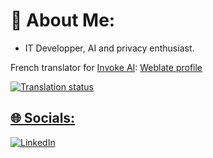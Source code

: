 # 💫 About Me:
- IT Developper, AI and privacy enthusiast.<br>

French translator for [Invoke AI](https://github.com/invoke-ai/InvokeAI): [Weblate profile](https://hosted.weblate.org/user/Ery4z/#contributed)

<a href="https://hosted.weblate.org/engage/invokeai/-/fr/">
<img src="https://hosted.weblate.org/widget/invokeai/web-ui/fr/287x66-black.png" alt="Translation status" />

## 🌐 Socials:
[![LinkedIn](https://img.shields.io/badge/LinkedIn-%230077B5.svg?logo=linkedin&logoColor=white)](https://linkedin.com/in/thomas-bolteau) 

